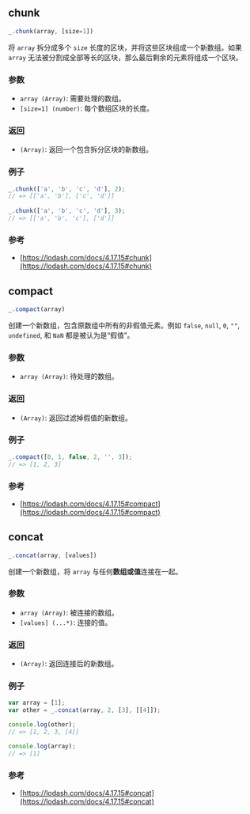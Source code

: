 ## chunk

```js
_.chunk(array, [size=1])
```

将 `array` 拆分成多个 `size` 长度的区块，并将这些区块组成一个新数组。如果 `array` 无法被分割成全部等长的区块，那么最后剩余的元素将组成一个区块。

### 参数
- `array (Array)`: 需要处理的数组。
- `[size=1] (number)`: 每个数组区块的长度。

### 返回
- `(Array)`: 返回一个包含拆分区块的新数组。

### 例子

```js
_.chunk(['a', 'b', 'c', 'd'], 2);
// => [['a', 'b'], ['c', 'd']]
 
_.chunk(['a', 'b', 'c', 'd'], 3);
// => [['a', 'b', 'c'], ['d']]
```

### 参考
- [https://lodash.com/docs/4.17.15#chunk](https://lodash.com/docs/4.17.15#chunk)

## compact

```js
_.compact(array)
```

创建一个新数组，包含原数组中所有的非假值元素。例如 `false`, `null`, `0`, `""`, `undefined`, 和 `NaN` 都是被认为是“假值”。

### 参数
- `array (Array)`: 待处理的数组。

### 返回
- `(Array)`: 返回过滤掉假值的新数组。

### 例子

```js
_.compact([0, 1, false, 2, '', 3]);
// => [1, 2, 3]
```

### 参考
- [https://lodash.com/docs/4.17.15#compact](https://lodash.com/docs/4.17.15#compact)

## concat

```js
_.concat(array, [values])
```

创建一个新数组，将 `array` 与任何**数组或值**连接在一起。

### 参数
- `array (Array)`: 被连接的数组。
- `[values] (...*)`: 连接的值。

### 返回
- `(Array)`: 返回连接后的新数组。

### 例子

```js
var array = [1];
var other = _.concat(array, 2, [3], [[4]]);

console.log(other);
// => [1, 2, 3, [4]]

console.log(array);
// => [1]
```

### 参考
- [https://lodash.com/docs/4.17.15#concat](https://lodash.com/docs/4.17.15#concat)


